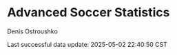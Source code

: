# Advanced Soccer Statistics
Denis Ostroushko

<!-- gfm -->

Last successful data update: 2025-05-02 22:40:50 CST
